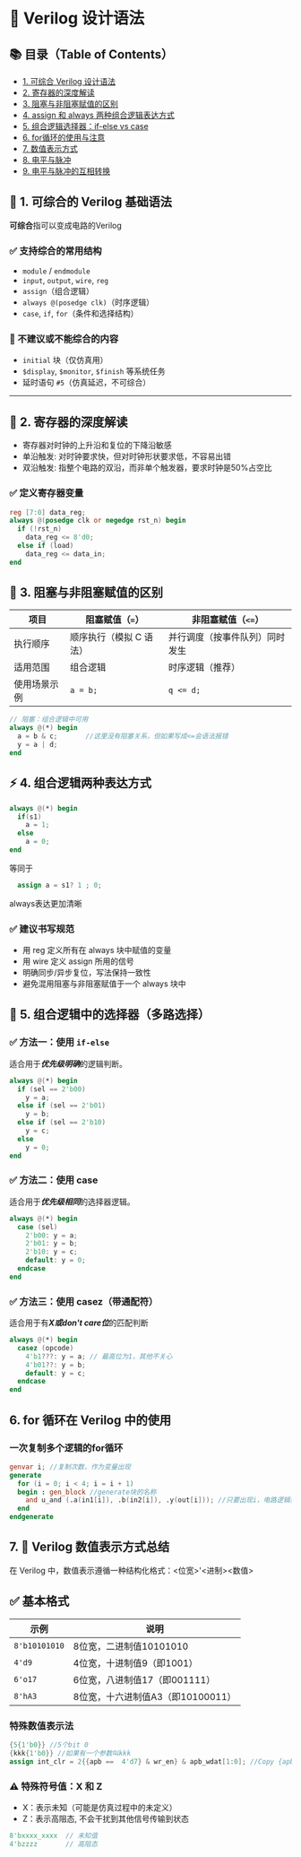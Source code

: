 # 🧠 Verilog 设计语法

## 📚 目录（Table of Contents）
- [1. 可综合 Verilog 设计语法](#1-可综合-verilog-设计语法)
- [2. 寄存器的深度解读](#2-寄存器的深度解读)
- [3. 阻塞与非阻塞赋值的区别](#3-阻塞与非阻塞赋值的区别)
- [4. assign 和 always 两种组合逻辑表达方式](#4-assign-和-always-两种组合逻辑表达方式)
- [5. 组合逻辑选择器：if-else vs case](#5-组合逻辑选择器if-else-vs-case)
- [6. for循环的使用与注意](#6-for循环的使用与注意)
- [7. 数值表示方式](#7-数值表示方式)
- [8. 电平与脉冲](#8-电平与脉冲)
- [9. 电平与脉冲的互相转换](#9-电平与脉冲的互相转换)


## 📌 1. 可综合的 Verilog 基础语法
**可综合**指可以变成电路的Verilog
### ✅ 支持综合的常用结构
- `module` / `endmodule`
- `input`, `output`, `wire`, `reg`
- `assign`（组合逻辑）
- `always @(posedge clk)`（时序逻辑）
- `case`, `if`, `for`（条件和选择结构）

### 🚫 不建议或不能综合的内容
- `initial` 块（仅仿真用）
- `$display`, `$monitor`, `$finish` 等系统任务
- 延时语句 `#5`（仿真延迟，不可综合）

---

## 🧠 2. 寄存器的深度解读
- 寄存器对时钟的上升沿和复位的下降沿敏感
- 单沿触发: 对时钟要求快，但对时钟形状要求低，不容易出错
- 双沿触发: 指整个电路的双沿，而非单个触发器，要求时钟是50%占空比
### ✅ 定义寄存器变量
```verilog
reg [7:0] data_reg;
always @(posedge clk or negedge rst_n) begin
  if (!rst_n)
    data_reg <= 8'd0;
  else if (load)
    data_reg <= data_in;
end
```

## 🔄 3. 阻塞与非阻塞赋值的区别
| 项目     | 阻塞赋值（`=`）     | 非阻塞赋值（`<=`） |
| ------ | ------------- | ----------- |
| 执行顺序   | 顺序执行（模拟 C 语法） | 并行调度（按事件队列）同时发生 |
| 适用范围   | 组合逻辑          | 时序逻辑（推荐）    |
| 使用场景示例 | `a = b;`      | `q <= d;`   |
```verilog
// 阻塞：组合逻辑中可用
always @(*) begin
  a = b & c;       //这里没有阻塞关系，但如果写成<=会语法报错
  y = a | d;
end
```

## ⚡ 4. 组合逻辑两种表达方式
```verilog
always @(*) begin
  if(s1)
    a = 1;
  else
    a = 0;
end
```
等同于
```verilog
  assign a = s1? 1 ; 0;
```
always表达更加清晰
### ✅ 建议书写规范
- 用 reg 定义所有在 always 块中赋值的变量
- 用 wire 定义 assign 所用的信号
- 明确同步/异步复位，写法保持一致性
- 避免混用阻塞与非阻塞赋值于一个 always 块中


## 🎯 5. 组合逻辑中的选择器（多路选择）

### ✅ 方法一：使用 `if-else`
适合用于***优先级明确***的逻辑判断。
```verilog
always @(*) begin
  if (sel == 2'b00)
    y = a;
  else if (sel == 2'b01)
    y = b;
  else if (sel == 2'b10)
    y = c;
  else
    y = 0;
end
```

### ✅ 方法二：使用 case
适合用于***优先级相同***的选择器逻辑。
```verilog
always @(*) begin
  case (sel)
    2'b00: y = a;
    2'b01: y = b;
    2'b10: y = c;
    default: y = 0;
  endcase
end
```

### ✅ 方法三：使用 casez（带通配符）
适合用于有***X或don't care位***的匹配判断
```verilog
always @(*) begin
  casez (opcode)
    4'b1???: y = a; // 最高位为1，其他不关心
    4'b01??: y = b;
    default: y = c;
  endcase
end
```

## 6. for 循环在 Verilog 中的使用
### 一次复制多个逻辑的for循环
```verilog
genvar i; //复制次数，作为变量出现
generate
  for (i = 0; i < 4; i = i + 1)
  begin : gen_block //generate块的名称
    and u_and (.a(in1[i]), .b(in2[i]), .y(out[i])); //只要出现i，电路逻辑就会被复制
  end
endgenerate
```

## 7. 🔢 Verilog 数值表示方式总结

在 Verilog 中，数值表示遵循一种结构化格式：<位宽>'<进制><数值>
## ✅ 基本格式

| 示例         | 说明                             |
|--------------|----------------------------------|
| `8'b10101010` | 8位宽，二进制值10101010          |
| `4'd9`        | 4位宽，十进制值9（即1001）       |
| `6'o17`       | 6位宽，八进制值17（即001111）      |
| `8'hA3`       | 8位宽，十六进制值A3（即10100011）|

### 特殊数值表示法
```verilog
{5{1'b0}} //5个bit 0
{kkk{1'b0}} //如果有一个参数叫kkk
assign int_clr = 2{{apb ==  4'd7} & wr_en} & apb_wdat[1:0]; //Copy {apb ==  4'd7} & wr_en} into two bits
```

### ⚠️ 特殊符号值：X 和 Z
- X：表示未知（可能是仿真过程中的未定义）
- Z：表示高阻态, 不会干扰到其他信号传输到状态
```verilog
8'bxxxx_xxxx  // 未知值
4'bzzzz       // 高阻态
```


